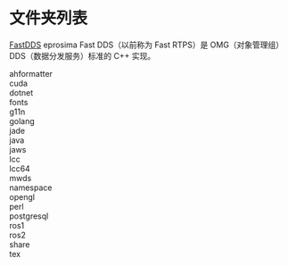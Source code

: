 

# 文件夹列表

[FastDDS](https://github.com/eProsima/Fast-DDS) eprosima Fast DDS（以前称为 Fast RTPS）是 OMG（对象管理组）DDS（数据分发服务）标准的 C++ 实现。

ahformatter  
cuda         
dotnet       
fonts        
g11n         
golang       
jade         
java         
jaws         
lcc          
lcc64        
mwds         
namespace    
opengl       
perl         
postgresql   
ros1         
ros2         
share        
tex 